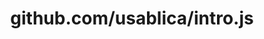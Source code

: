 ---
layout: post
title: github.com/usablica/intro.js
categories: link
tags: [انگلیسی, گیت‌هاب, برنامه‌نویسی]
---